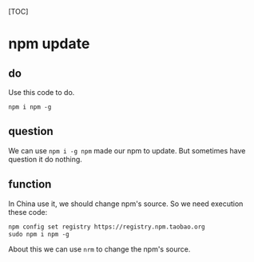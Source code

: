 [TOC]

# npm update
## do
Use this code to do.
```
npm i npm -g
```
## question
We can use `npm i -g npm` made our npm to update.
But sometimes have question it do nothing.
## function
In China use it, we should change npm's source. So we need execution these code:
```html
npm config set registry https://registry.npm.taobao.org
sudo npm i npm -g
```
About this we can use `nrm` to change the npm's source.